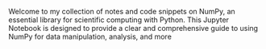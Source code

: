Welcome to my collection of notes and code snippets on NumPy, an essential library for scientific computing with Python. This Jupyter Notebook is designed to provide a clear and comprehensive guide to using NumPy for data manipulation, analysis, and more
